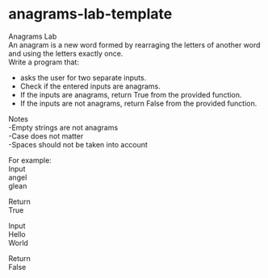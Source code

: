 # anagrams-lab-template
Anagrams Lab  
An anagram is a new word formed by rearraging the letters of another word and using the letters exactly once.  
Write a program that:  
- asks the user for two separate inputs.
- Check if the entered inputs are anagrams.
- If the inputs are anagrams, return True from the provided function.
- If the inputs are not anagrams, return False from the provided function.

Notes  
-Empty strings are not anagrams  
-Case does not matter  
-Spaces should not be taken into account

For example:  
Input  
angel  
glean  

Return  
True  

Input  
Hello  
World  

Return  
False
